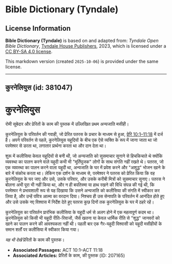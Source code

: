 # Bible Dictionary (Tyndale)

## License Information

**Bible Dictionary (Tyndale)** is based on and adapted from: _Tyndale Open Bible Dictionary_, [Tyndale House Publishers](https://tyndaleopenresources.com/), 2023, which is licensed under a [CC BY-SA 4.0 license](https://creativecommons.org/licenses/by-sa/4.0/legalcode.en).

This markdown version (created `2025-10-06`) is provided under the same license.



--------------------------------

## कुरनेलियुस (id: 381047)

कुरनेलियुस
==========

रोमी सूबेदार और प्रेरितों के काम की पुस्तक में उल्लिखित प्रथम अन्यजाति मसीही। 

कुरनेलियुस के परिवर्तन की गवाही, जो प्रेरित पतरस के प्रचार के माध्यम से हुआ, [प्रेरि 10:1–11:18](https://ref.ly/Acts10:1-Acts11:18) में दर्ज है। अपने परिवर्तन से पहले, कुरनेलियुस यहूदियों के बीच एक ऐसे व्यक्ति के रूप में जाना जाता था जो परमेश्वर से डरता था, लगातार प्रार्थना करता था और दान देता था।

शुरू में कलीसिया केवल यहूदियों से बनी थी, जो अन्यजाति को सुसमाचार सुनाने से हिचकिचाते थे क्योंकि व्यवस्था का पालन करने वाले यहूदी कभी भी "मूर्तिपूजक" लोगों के साथ संगति नहीं रखते थे। पतरस, जो एक व्यवस्था का पालन करने वाला यहूदी था, अन्यजाति के घर में प्रवेश करने और "अशुद्ध" भोजन खाने के बारे में संकोच करता था। लेकिन एक दर्शन के माध्यम से, परमेश्वर ने पतरस को प्रेरित किया कि वह कुरनेलियुस के घर जाए और उसे, उसके परिवार, और उसके करीबी मित्रों को सुसमाचार सुनाए। पतरस ने बोलना अभी पूरा भी नहीं किया था, और न ही बपतिस्मा या हाथ रखने की विधि संपन्न की गई थी, कि परमेश्वर ने प्रभावशाली रूप से यह दिखाया कि उसने अन्यजाति को कलीसिया की संगति में स्वीकार कर लिया है, और उन्हें पवित्र आत्मा का वरदान दिया। निश्चय ही उस सेनापति के परिवर्तन में आनंदित होते हुए और उसे उसके नए विश्वास में निर्देश देते हुए पतरस कुछ दिनों तक कुरनेलियुस के घर में ठहरे रहें।

कुरनेलियुस का परिवर्तन प्रारंभिक कलीसिया के यहूदी धर्म से अलग होने में एक महत्वपूर्ण कदम था। कुरनेलियुस को किसी भी यहूदी रीति\-रिवाजों, जैसे खतना या केवल धार्मिक रीति से "शुद्ध" जानवरों को खाने का पालन करने की आवश्यकता नहीं थी। पहली बार एक गैर\-यहूदी विश्वासी को यहूदी मसीहीयों के समान शर्तों पर कलीसिया में स्वीकार किया गया।

*यह भी देखें*  प्रेरितों के काम की पुस्तक।

* **Associated Passages:** ACT 10:1–ACT 11:18
* **Associated Articles:** प्रेरितों के काम, की पुस्तक (ID: 207165)

